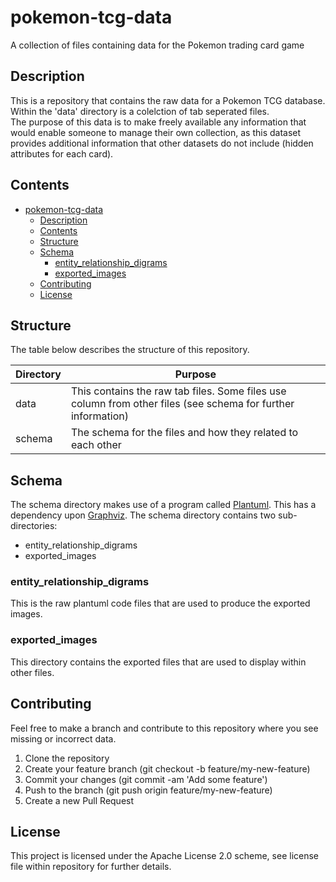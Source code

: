 # pokemon-tcg-data

A collection of files containing data for the Pokemon trading card game

## Description

This is a repository that contains the raw data for a Pokemon TCG database. Within the 'data' directory is a colelction of tab seperated files.  
The purpose of this data is to make freely available any information that would enable someone to manage their own collection, as this dataset provides additional information that other datasets do not include (hidden attributes for each card).

## Contents

- [pokemon-tcg-data](#pokemon-tcg-data)
  - [Description](#description)
  - [Contents](#contents)
  - [Structure](#structure)
  - [Schema](#schema)
    - [entity_relationship_digrams](#entity_relationship_digrams)
    - [exported_images](#exported_images)
  - [Contributing](#contributing)
  - [License](#license)

## Structure

The table below describes the structure of this repository.

| Directory | Purpose |
| --- | --- |
| data | This contains the raw tab files. Some files use column from other files (see schema for further information) |
| schema | The schema for the files and how they related to each other |

## Schema

The schema directory makes use of a program called [Plantuml](https://plantuml.com/). This has a dependency upon [Graphviz](https://www.graphviz.org/download/).
The schema directory contains two sub-directories:

- entity_relationship_digrams
- exported_images

### entity_relationship_digrams

This is the raw plantuml code files that are used to produce the exported images.

### exported_images

This directory contains the exported files that are used to display within other files.

## Contributing

Feel free to make a branch and contribute to this repository where you see missing or incorrect data.

1. Clone the repository
2. Create your feature branch (git checkout -b feature/my-new-feature)
3. Commit your changes (git commit -am 'Add some feature')
4. Push to the branch (git push origin feature/my-new-feature)
5. Create a new Pull Request

## License

This project is licensed under the Apache License 2.0 scheme, see license file within repository for further details.
